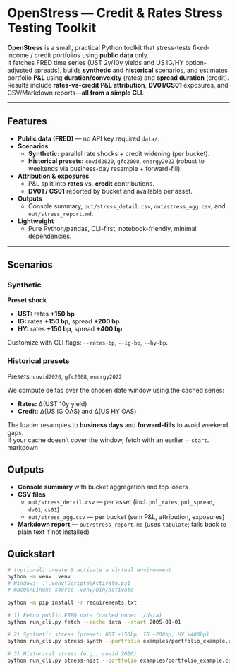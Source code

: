 # OpenStress — Credit & Rates Stress Testing Toolkit

**OpenStress** is a small, practical Python toolkit that stress-tests fixed-income / credit portfolios using **public data** only.  
It fetches FRED time series (UST 2y/10y yields and US IG/HY option-adjusted spreads), builds **synthetic** and **historical** scenarios, and estimates portfolio **P&L** using **duration/convexity** (rates) and **spread duration** (credit).  
Results include **rates-vs-credit P&L attribution**, **DV01/CS01** exposures, and CSV/Markdown reports—**all from a simple CLI**.


---

## Features
- **Public data (FRED)** — no API key required `data/`.
- **Scenarios**
  - **Synthetic:** parallel rate shocks + credit widening (per bucket).
  - **Historical presets:** `covid2020`, `gfc2008`, `energy2022` (robust to weekends via business-day resample + forward-fill).
- **Attribution & exposures**
  - P&L split into **rates** vs. **credit** contributions.
  - **DV01 / CS01** reported by bucket and available per asset.
- **Outputs**
  - Console summary, `out/stress_detail.csv`, `out/stress_agg.csv`, and `out/stress_report.md`.
- **Lightweight**
  - Pure Python/pandas, CLI-first, notebook-friendly, minimal dependencies.

---

## Scenarios

### Synthetic

**Preset shock**
- **UST:** rates **+150 bp**
- **IG:**  rates **+150 bp**, spread **+200 bp**
- **HY:**  rates **+150 bp**, spread **+400 bp**

Customize with CLI flags: `--rates-bp`, `--ig-bp`, `--hy-bp`.

### Historical presets

Presets: `covid2020`, `gfc2008`, `energy2022`

We compute deltas over the chosen date window using the cached series:
- **Rates:** Δ(UST 10y yield)
- **Credit:** Δ(US IG OAS) and Δ(US HY OAS)

The loader resamples to **business days** and **forward-fills** to avoid weekend gaps.  
If your cache doesn’t cover the window, fetch with an earlier `--start`.
markdown


## Outputs

- **Console summary** with bucket aggregation and top losers
- **CSV files**
  - `out/stress_detail.csv` — per asset (incl. `pnl_rates`, `pnl_spread`, `dv01`, `cs01`)
  - `out/stress_agg.csv` — per bucket (sum P&L, attribution, exposures)
- **Markdown report** — `out/stress_report.md` (uses `tabulate`; falls back to plain text if not installed)


## Quickstart

```bash
# (optional) create & activate a virtual environment
python -m venv .venv
# Windows: .\.venv\Scripts\Activate.ps1
# macOS/Linux: source .venv/bin/activate

python -m pip install -r requirements.txt

# 1) Fetch public FRED data (cached under ./data)
python run_cli.py fetch --cache data --start 2005-01-01

# 2) Synthetic stress (preset: UST +150bp, IG +200bp, HY +400bp)
python run_cli.py stress-synth --portfolio examples/portfolio_example.csv --preset --out out

# 3) Historical stress (e.g., covid 2020)
python run_cli.py stress-hist --portfolio examples/portfolio_example.csv --preset covid2020 --out out
